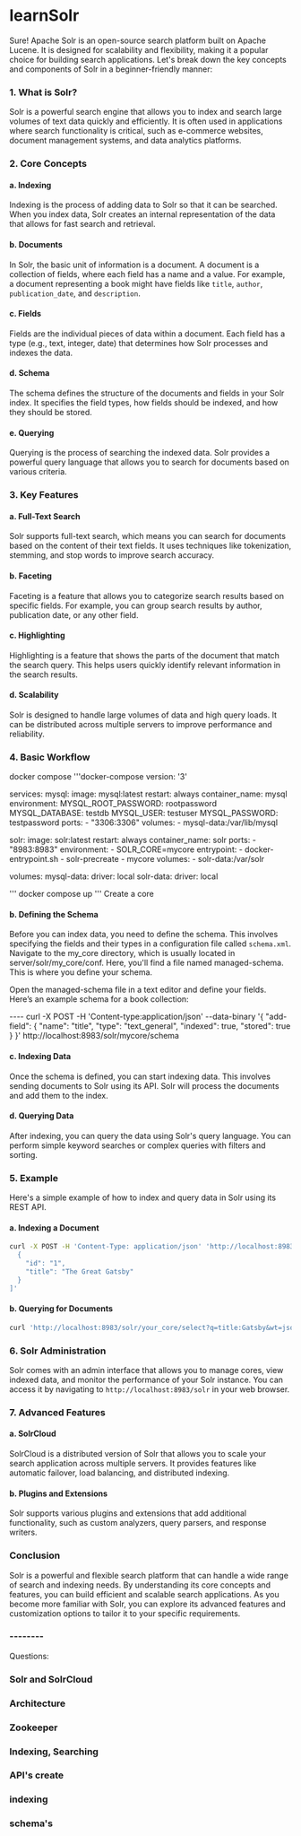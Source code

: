 # learnSolr
Sure! Apache Solr is an open-source search platform built on Apache Lucene. It is designed for scalability and flexibility, making it a popular choice for building search applications. Let's break down the key concepts and components of Solr in a beginner-friendly manner:

### 1. What is Solr?
Solr is a powerful search engine that allows you to index and search large volumes of text data quickly and efficiently. It is often used in applications where search functionality is critical, such as e-commerce websites, document management systems, and data analytics platforms.

### 2. Core Concepts

#### a. Indexing
Indexing is the process of adding data to Solr so that it can be searched. When you index data, Solr creates an internal representation of the data that allows for fast search and retrieval.

#### b. Documents
In Solr, the basic unit of information is a document. A document is a collection of fields, where each field has a name and a value. For example, a document representing a book might have fields like `title`, `author`, `publication_date`, and `description`.

#### c. Fields
Fields are the individual pieces of data within a document. Each field has a type (e.g., text, integer, date) that determines how Solr processes and indexes the data.

#### d. Schema
The schema defines the structure of the documents and fields in your Solr index. It specifies the field types, how fields should be indexed, and how they should be stored.

#### e. Querying
Querying is the process of searching the indexed data. Solr provides a powerful query language that allows you to search for documents based on various criteria.

### 3. Key Features

#### a. Full-Text Search
Solr supports full-text search, which means you can search for documents based on the content of their text fields. It uses techniques like tokenization, stemming, and stop words to improve search accuracy.

#### b. Faceting
Faceting is a feature that allows you to categorize search results based on specific fields. For example, you can group search results by author, publication date, or any other field.

#### c. Highlighting
Highlighting is a feature that shows the parts of the document that match the search query. This helps users quickly identify relevant information in the search results.

#### d. Scalability
Solr is designed to handle large volumes of data and high query loads. It can be distributed across multiple servers to improve performance and reliability.

### 4. Basic Workflow
docker compose
'''docker-compose
version: '3'

services:
  mysql:
    image: mysql:latest
    restart: always
    container_name: mysql
    environment:
      MYSQL_ROOT_PASSWORD: rootpassword
      MYSQL_DATABASE: testdb
      MYSQL_USER: testuser
      MYSQL_PASSWORD: testpassword
    ports:
      - "3306:3306"
    volumes:
      - mysql-data:/var/lib/mysql

  solr:
    image: solr:latest
    restart: always
    container_name: solr
    ports:
      - "8983:8983"
    environment:
      - SOLR_CORE=mycore
    entrypoint:
      - docker-entrypoint.sh
      - solr-precreate
      - mycore
    volumes:
      - solr-data:/var/solr

volumes:
  mysql-data:
    driver: local
  solr-data:
    driver: local

'''
docker compose up
'''
Create a core 
#### b. Defining the Schema
Before you can index data, you need to define the schema. This involves specifying the fields and their types in a configuration file called `schema.xml`.
Navigate to the my_core directory, which is usually located in server/solr/my_core/conf. Here, you'll find a file named managed-schema. This is where you define your schema.

Open the managed-schema file in a text editor and define your fields. Here’s an example schema for a book collection:

<schema name="example" version="1.6">
  <fields>
    <field name="id" type="string" indexed="true" stored="true" required="true" />
    <field name="title" type="text_general" indexed="true" stored="true" />
    <field name="author" type="text_general" indexed="true" stored="true" />
    <field name="publication_date" type="date" indexed="true" stored="true" />
    <field name="description" type="text_general" indexed="true" stored="true" />
  </fields>
</schema>
----
curl -X POST -H 'Content-type:application/json' --data-binary '{
  "add-field": {
    "name": "title",
    "type": "text_general",
    "indexed": true,
    "stored": true
  }
}' http://localhost:8983/solr/mycore/schema

#### c. Indexing Data
Once the schema is defined, you can start indexing data. This involves sending documents to Solr using its API. Solr will process the documents and add them to the index.

#### d. Querying Data
After indexing, you can query the data using Solr's query language. You can perform simple keyword searches or complex queries with filters and sorting.

### 5. Example

Here's a simple example of how to index and query data in Solr using its REST API.

#### a. Indexing a Document

```bash
curl -X POST -H 'Content-Type: application/json' 'http://localhost:8983/solr/mycore/update?commit=true' -d '[
  {
    "id": "1",
    "title": "The Great Gatsby"
  }
]'
```

#### b. Querying for Documents

```bash
curl 'http://localhost:8983/solr/your_core/select?q=title:Gatsby&wt=json'
```

### 6. Solr Administration
Solr comes with an admin interface that allows you to manage cores, view indexed data, and monitor the performance of your Solr instance. You can access it by navigating to `http://localhost:8983/solr` in your web browser.

### 7. Advanced Features

#### a. SolrCloud
SolrCloud is a distributed version of Solr that allows you to scale your search application across multiple servers. It provides features like automatic failover, load balancing, and distributed indexing.

#### b. Plugins and Extensions
Solr supports various plugins and extensions that add additional functionality, such as custom analyzers, query parsers, and response writers.

### Conclusion
Solr is a powerful and flexible search platform that can handle a wide range of search and indexing needs. By understanding its core concepts and features, you can build efficient and scalable search applications. As you become more familiar with Solr, you can explore its advanced features and customization options to tailor it to your specific requirements.


### --------
Questions:
### Solr and SolrCloud 
### Architecture
### Zookeeper
### Indexing, Searching
### API's create 
### indexing 
### schema's 
